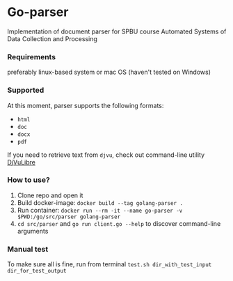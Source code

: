 # Go-parser
Implementation of document parser for SPBU course Automated Systems of Data Collection and Processing 

### Requirements
preferably linux-based system or mac OS (haven't tested on Windows)

### Supported 
At this moment, parser supports the following formats:
- `html`
- `doc`
- `docx`
- `pdf`

If you need to retrieve text from `djvu`, check out command-line utility [DjVuLibre](https://djvu.sourceforge.net/features.html)
### How to use?
1. Clone repo and open it
2. Build docker-image: `docker build --tag golang-parser .`
3. Run container: `docker run --rm -it --name go-parser -v $PWD:/go/src/parser golang-parser`
4. `cd src/parser` and `go run client.go --help` to discover command-line arguments

### Manual test
To make sure all is fine, run from terminal `test.sh dir_with_test_input dir_for_test_output`
